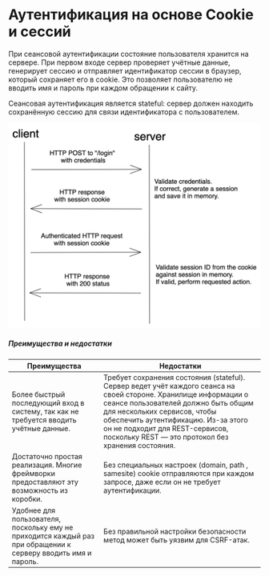 # Аутентификация на основе Cookie и сессий

При сеансовой аутентификации состояние пользователя хранится на сервере. При первом входе сервер проверяет учётные данные, генерирует сессию и отправляет идентификатор сессии в браузер, который сохраняет его в cookie. Это позволяет пользователю не вводить имя и пароль при каждом обращении к сайту.

Сеансовая аутентификация является stateful: сервер должен находить сохранённую сессию для связи идентификатора с пользователем.

![](../../media/auth/webAuth/cookieSession.png)

##### Преимущества и недостатки

| Преимущества                                                                                                   | Недостатки                                                                                                                                                                                                                                                                                                              |
| -------------------------------------------------------------------------------------------------------------- | ----------------------------------------------------------------------------------------------------------------------------------------------------------------------------------------------------------------------------------------------------------------------------------------------------------------------- |
| Более быстрый последующий вход в систему, так как не требуется вводить учётные данные.                         | Требует сохранения состояния (stateful). Сервер ведет учёт каждого сеанса на своей стороне. Хранилище информации о сеансе пользователей должно быть общим для нескольких сервисов, чтобы обеспечить аутентификацию. Из-за этого он не подходит для REST-сервисов, поскольку REST — это протокол без хранения состояния. |
| Достаточно простая реализация. Многие фреймворки предоставляют эту возможность из коробки.                     | Без специальных настроек (domain, path , samesite) cookie отправляются при каждом запросе, даже если он не требует аутентификации.                                                                                                                                                                                      |
| Удобнее для пользователя, поскольку ему не приходится каждый раз при обращении к серверу вводить имя и пароль. | Без правильной настройки безопасности метод может быть уязвим для CSRF-атак.                                                                                                                                                                                                                                            |
